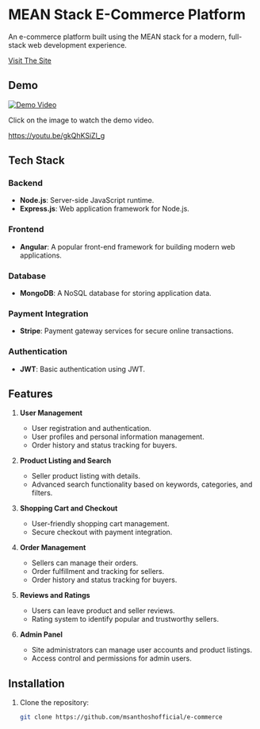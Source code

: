 # MEAN Stack E-Commerce Platform

An e-commerce platform built using the MEAN stack for a modern, full-stack web development experience.

[Visit The Site](https://e-commerce-lkbaffs5u-santhoshs-projects-0d2a08dd.vercel.app)

## Demo

[![Demo Video](https://img.youtube.com/vi/gkQhKSiZl_g/0.jpg)](https://youtu.be/watch?v=gkQhKSiZl_g)

Click on the image to watch the demo video.

https://youtu.be/gkQhKSiZl_g

## Tech Stack

### Backend

-   **Node.js**: Server-side JavaScript runtime.
-   **Express.js**: Web application framework for Node.js.

### Frontend

-   **Angular**: A popular front-end framework for building modern web applications.

### Database

-   **MongoDB**: A NoSQL database for storing application data.

### Payment Integration

-   **Stripe**: Payment gateway services for secure online transactions.

### Authentication

-   **JWT**: Basic authentication using JWT.

## Features

1. **User Management**

    - User registration and authentication.
    - User profiles and personal information management.
    - Order history and status tracking for buyers.

2. **Product Listing and Search**

    - Seller product listing with details.
    - Advanced search functionality based on keywords, categories, and filters.

3. **Shopping Cart and Checkout**

    - User-friendly shopping cart management.
    - Secure checkout with payment integration.

4. **Order Management**

    - Sellers can manage their orders.
    - Order fulfillment and tracking for sellers.
    - Order history and status tracking for buyers.

5. **Reviews and Ratings**

    - Users can leave product and seller reviews.
    - Rating system to identify popular and trustworthy sellers.

6. **Admin Panel**
    - Site administrators can manage user accounts and product listings.
    - Access control and permissions for admin users.

## Installation

1. Clone the repository:
    ```bash
    git clone https://github.com/msanthoshofficial/e-commerce
    ```
